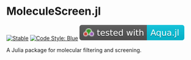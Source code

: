 # MoleculeScreen.jl

[![Stable](https://img.shields.io/badge/docs-stable-blue.svg)](https://MoleculeHub.github.io/MoleculeScreen.jl)
[![Code Style: Blue](https://img.shields.io/badge/code%20style-blue-4495d1.svg)](https://github.com/JuliaDiff/BlueStyle)
[![Aqua QA](https://raw.githubusercontent.com/JuliaTesting/Aqua.jl/master/badge.svg)](https://github.com/JuliaTesting/Aqua.jl)

A Julia package for molecular filtering and screening.
